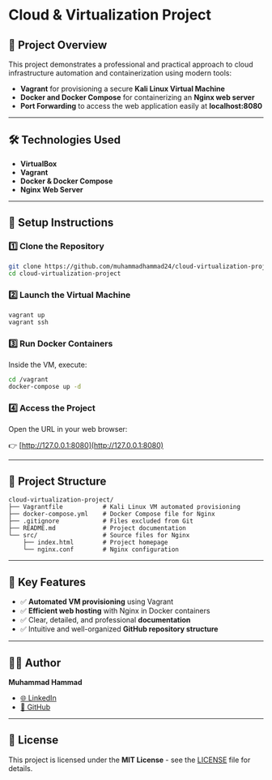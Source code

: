 # Cloud & Virtualization Project

## 📌 Project Overview
This project demonstrates a professional and practical approach to cloud infrastructure automation and containerization using modern tools:

- **Vagrant** for provisioning a secure **Kali Linux Virtual Machine**
- **Docker and Docker Compose** for containerizing an **Nginx web server**
- **Port Forwarding** to access the web application easily at **localhost:8080**

---

## 🛠️ Technologies Used

- **VirtualBox**
- **Vagrant**
- **Docker & Docker Compose**
- **Nginx Web Server**

---

## 🔧 Setup Instructions

### 1️⃣ **Clone the Repository**
```bash
git clone https://github.com/muhammadhammad24/cloud-virtualization-project.git
cd cloud-virtualization-project
```

### 2️⃣ **Launch the Virtual Machine**
```bash
vagrant up
vagrant ssh
```

### 3️⃣ **Run Docker Containers**
Inside the VM, execute:
```bash
cd /vagrant
docker-compose up -d
```

### 4️⃣ **Access the Project**
Open the URL in your web browser:

👉 [http://127.0.0.1:8080](http://127.0.0.1:8080)

---

## 📂 Project Structure
```
cloud-virtualization-project/
├── Vagrantfile           # Kali Linux VM automated provisioning
├── docker-compose.yml    # Docker Compose file for Nginx
├── .gitignore            # Files excluded from Git
├── README.md             # Project documentation
└── src/                  # Source files for Nginx
    ├── index.html        # Project homepage
    └── nginx.conf        # Nginx configuration
```

---

## 🎯 Key Features
- ✅ **Automated VM provisioning** using Vagrant
- ✅ **Efficient web hosting** with Nginx in Docker containers
- ✅ Clear, detailed, and professional **documentation**
- ✅ Intuitive and well-organized **GitHub repository structure**

---

## 👨‍💻 Author

**Muhammad Hammad**

- [🌐 LinkedIn](https://linkedin.com/in/mhammad24)
- [🚀 GitHub](https://github.com/Muhammadhammad24)

---

## 📜 License

This project is licensed under the **MIT License** - see the [LICENSE](LICENSE) file for details.
